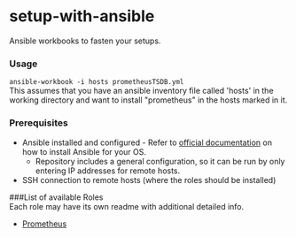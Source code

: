 # setup-with-ansible
Ansible workbooks to fasten your setups.

### Usage
`ansible-workbook -i hosts prometheusTSDB.yml`  
This assumes that you have an ansible inventory file called 'hosts' in the working directory and want to install "prometheus" in the hosts marked in it.  

### Prerequisites  
* Ansible installed and configured - Refer to [official documentation](https://docs.ansible.com/ansible/latest/installation_guide/intro_installation.html) on how to install Ansible for your OS.  
  * Repository includes a general configuration, so it can be run by only entering IP addresses for remote hosts.
* SSH connection to remote hosts (where the roles should be installed)

###List of available Roles  
Each role may have its own readme with additional detailed info.  
* [Prometheus](https://github.com/vaheminasyan/setup-with-ansible/tree/main/roles/prometheusTSDB)


